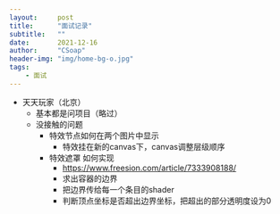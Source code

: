 ```yaml
---
layout:     post
title:      "面试记录"
subtitle:   ""
date:       2021-12-16
author:     "CSoap"
header-img: "img/home-bg-o.jpg"
tags:
    - 面试
---
```


- 天天玩家（北京）
    - 基本都是问项目（略过）
    - 没接触的问题
        - 特效节点如何在两个图片中显示
            - 特效挂在新的canvas下，canvas调整层级顺序
        - 特效遮罩 如何实现
            - https://www.freesion.com/article/7333908188/
            - 求出容器的边界
            - 把边界传给每一个条目的shader
            - 判断顶点坐标是否超出边界坐标，把超出的部分透明度设为0